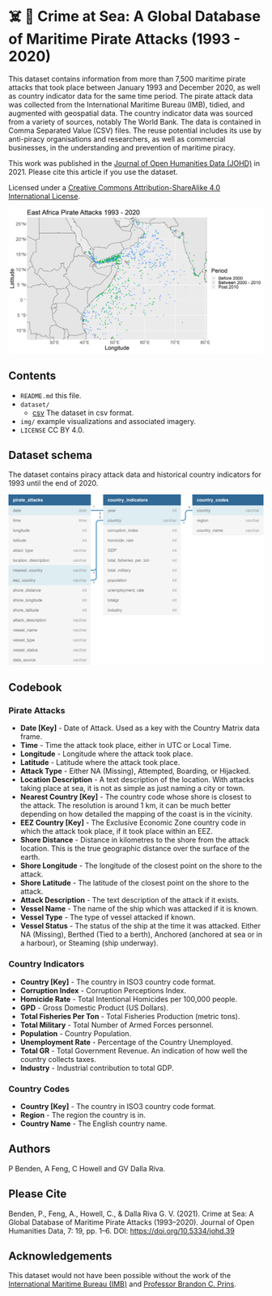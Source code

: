 # ☠️ 🚢 Crime at Sea: A Global Database of Maritime Pirate Attacks (1993 - 2020)

This dataset contains information from more than 7,500 maritime pirate attacks that took place between January 1993 and December 2020, as well as country indicator data for the same time period. The pirate attack data was collected from the International Maritime Bureau (IMB), tidied, and augmented with geospatial data. The country indicator data was sourced from a variety of sources, notably The World Bank. The data is contained in Comma Separated Value (CSV) files. The reuse potential includes its use by anti-piracy organisations and researchers, as well as commercial businesses, in the understanding and prevention of maritime piracy. 

This work was published in the [Journal of Open Humanities Data (JOHD)](https://doi.org/10.5334/johd.39) in 2021. Please cite this article if you use the dataset.

Licensed under a [Creative Commons Attribution-ShareAlike 4.0 International License](https://creativecommons.org/licenses/by/4.0/).

![Pirate Attacks in East Africa 1993 - 2020.](img/east_africa_plot.png?raw=true)

## Contents

* `README.md` this file.
* `dataset/`
    * [csv](data/csv) The dataset in csv format.
* `img/` example visualizations and associated imagery.
* `LICENSE` CC BY 4.0.

## Dataset schema

The dataset contains piracy attack data and historical country indicators for 1993 until the end of 2020.

![The database schema.](img/dataset_schema.png?raw=true)

## Codebook

### Pirate Attacks

* **Date [Key]** - Date of Attack. Used as a key with the Country Matrix data frame. 
* **Time** - Time the attack took place, either in UTC or Local Time.
* **Longitude** - Longitude where the attack took place. 
* **Latitude** - Latitude where the attack took place. 
* **Attack Type** - Either NA (Missing), Attempted, Boarding, or Hijacked. 
* **Location Description** - A text description of the location. With attacks taking place at sea, it is not as simple as just naming a city or town. 
* **Nearest Country [Key]** - The country code whose shore is closest to the attack. The resolution is around 1 km, it can be much better depending on how detailed the mapping of the coast is in the vicinity.
* **EEZ Country [Key]** - The Exclusive Economic Zone country code in which the attack took place, if it took place within an EEZ. 
* **Shore Distance** - Distance in kilometres to the shore from the attack location. This is the true geographic distance over the surface of the earth. 
* **Shore Longitude** - The longitude of the closest point on the shore to the attack. 
* **Shore Latitude** - The latitude of the closest point on the shore to the attack. 
* **Attack Description** - The text description of the attack if it exists. 
* **Vessel Name** - The name of the ship which was attacked if it is known.
* **Vessel Type** - The type of vessel attacked if known. 
* **Vessel Status** - The status of the ship at the time it was attacked. Either NA (Missing), Berthed (Tied to a berth), Anchored (anchored at sea or in a harbour), or Steaming (ship underway). 

### Country Indicators

* **Country [Key]** - The country in ISO3 country code format.
* **Corruption Index** - Corruption Perceptions Index.
* **Homicide Rate** - Total Intentional Homicides per 100,000 people.
* **GPD** - Gross Domestic Product (US Dollars).
* **Total Fisheries Per Ton** - Total Fisheries Production (metric tons).
* **Total Military** - Total Number of Armed Forces personnel.
* **Population** - Country Population.
* **Unemployment Rate** - Percentage of the Country Unemployed.
* **Total GR** - Total Government Revenue. An indication of how well the country collects taxes.
* **Industry** - Industrial contribution to total GDP.

### Country Codes

* **Country [Key]** - The country in ISO3 country code format.
* **Region** - The region the country is in.
* **Country Name** - The English country name.

## Authors

P Benden, A Feng, C Howell and GV Dalla Riva.

## Please Cite

Benden, P., Feng, A., Howell, C., & Dalla Riva G. V. (2021). Crime at Sea: A Global Database of Maritime Pirate Attacks (1993–2020). Journal of Open Humanities Data, 7: 19, pp. 1–6. DOI: https://doi.org/10.5334/johd.39

## Acknowledgements

This dataset would not have been possible without the work of the [International Maritime Bureau (IMB)](https://www.icc-ccs.org/) and [Professor Brandon C. Prins](https://brandonprins.weebly.com/index.html).
